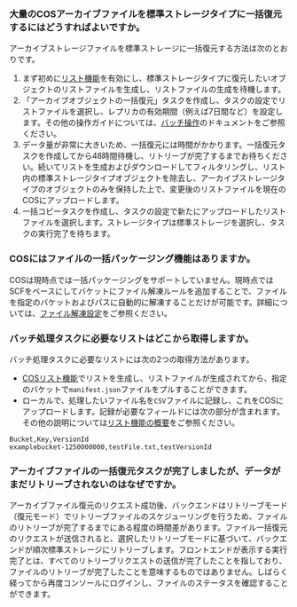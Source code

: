 ### 大量のCOSアーカイブファイルを標準ストレージタイプに一括復元するにはどうすればよいですか。 

アーカイブストレージファイルを標準ストレージに一括復元する方法は次のとおりです。

1. まず初めに[リスト機能](https://intl.cloud.tencent.com/document/product/436/30622)を有効にし、標準ストレージタイプに復元したいオブジェクトのリストファイルを生成し、リストファイルの生成を待機します。
2. 「アーカイブオブジェクトの一括復元」タスクを作成し、タスクの設定でリストファイルを選択し、レプリカの有効期間（例えば7日間など）を設定します。その他の操作ガイドについては、[バッチ操作](https://intl.cloud.tencent.com/document/product/436/34075)のドキュメントをご参照ください。
3. データ量が非常に大きいため、一括復元には時間がかかります。一括復元タスクを作成してから48時間待機し、リトリーブが完了するまでお待ちください。続いてリストを生成およびダウンロードしてフィルタリングし、リスト内の標準ストレージタイプオブジェクトを除去し、アーカイブストレージタイプのオブジェクトのみを保持した上で、変更後のリストファイルを現在のCOSにアップロードします。
4. 一括コピータスクを作成し、タスクの設定で新たにアップロードしたリストファイルを選択します。ストレージタイプは標準ストレージを選択し、タスクの実行完了を待ちます。

### COSにはファイルの一括パッケージング機能はありますか。

COSは現時点では一括パッケージングをサポートしていません。現時点ではSCFをベースにしてバケットにファイル解凍ルールを追加することで、ファイルを指定のバケットおよびパスに自動的に解凍することだけが可能です。詳細については、[ファイル解凍設定](https://intl.cloud.tencent.com/document/product/436/35663)をご参照ください。

### バッチ処理タスクに必要なリストはどこから取得しますか。

バッチ処理タスクに必要なリストには次の2つの取得方法があります。
- [COSリスト機能](https://intl.cloud.tencent.com/document/product/436/30624)でリストを生成し、リストファイルが生成されてから、指定のバケットで`manifest.json`ファイルをプルすることができます。
- ローカルで、処理したいファイル名を`CSV`ファイルに記録し、これをCOSにアップロードします。記録が必要なフィールドには次の部分が含まれます。その他の説明については[リスト機能の概要](https://intl.cloud.tencent.com/document/product/436/30622)をご参照ください。
```plaintext
Bucket,Key,VersionId
examplebucket-1250000000,testFile.txt,testVersionId
```

### アーカイブファイルの一括復元タスクが完了しましたが、データがまだリトリーブされないのはなぜですか。

アーカイブファイル復元のリクエスト成功後、バックエンドはリトリーブモード（復元モード）でリトリーブファイルのスケジューリングを行うため、ファイルのリトリーブが完了するまでにある程度の時間差があります。ファイル一括復元のリクエストが送信されると、選択したリトリーブモードに基づいて、バックエンドが順次標準ストレージにリトリーブします。フロントエンドが表示する実行完了とは、すべてのリトリーブリクエストの送信が完了したことを指しており、ファイルのリトリーブが完了したことを意味するものではありません。しばらく経ってから再度コンソールにログインし、ファイルのステータスを確認することができます。
